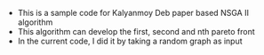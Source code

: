 - This is a sample code for Kalyanmoy Deb paper based NSGA II algorithm
- This algorithm can develop the first, second and nth pareto front
- In the current code, I did it by taking a random graph as input
